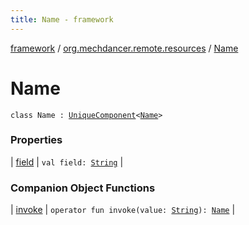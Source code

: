 ```yaml
---
title: Name - framework
---
```


[framework](../../index.html) / [org.mechdancer.remote.resources](../index.html) / [Name](./index.html)

# Name

`class Name : `[`UniqueComponent`](../../org.mechdancer.dependency/-unique-component/index.html)`<`[`Name`](./index.html)`>`

### Properties

| [field](field.html) | `val field: `[`String`](https://kotlinlang.org/api/latest/jvm/stdlib/kotlin/-string/index.html) |

### Companion Object Functions

| [invoke](invoke.html) | `operator fun invoke(value: `[`String`](https://kotlinlang.org/api/latest/jvm/stdlib/kotlin/-string/index.html)`): `[`Name`](./index.html) |

